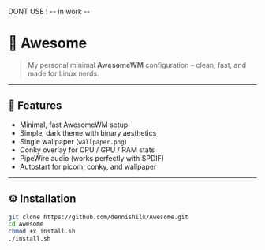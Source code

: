 DONT USE ! -- in work -- 



# 🧠 Awesome

> My personal minimal **AwesomeWM** configuration – clean, fast, and made for Linux nerds.

---

## 🐧 Features

- Minimal, fast AwesomeWM setup  
- Simple, dark theme with binary aesthetics  
- Single wallpaper (`wallpaper.png`)  
- Conky overlay for CPU / GPU / RAM stats  
- PipeWire audio (works perfectly with SPDIF)  
- Autostart for picom, conky, and wallpaper  

---

## ⚙️ Installation

```bash
git clone https://github.com/dennishilk/Awesome.git
cd Awesome
chmod +x install.sh
./install.sh
